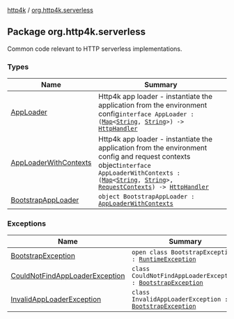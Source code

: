 [http4k](../index.md) / [org.http4k.serverless](./index.md)

## Package org.http4k.serverless

Common code relevant to HTTP serverless implementations.

### Types

| Name | Summary |
|---|---|
| [AppLoader](-app-loader.md) | Http4k app loader - instantiate the application from the environment config`interface AppLoader : (`[`Map`](https://kotlinlang.org/api/latest/jvm/stdlib/kotlin.collections/-map/index.html)`<`[`String`](https://kotlinlang.org/api/latest/jvm/stdlib/kotlin/-string/index.html)`, `[`String`](https://kotlinlang.org/api/latest/jvm/stdlib/kotlin/-string/index.html)`>) -> `[`HttpHandler`](../org.http4k.core/-http-handler.md) |
| [AppLoaderWithContexts](-app-loader-with-contexts.md) | Http4k app loader - instantiate the application from the environment config and request contexts object`interface AppLoaderWithContexts : (`[`Map`](https://kotlinlang.org/api/latest/jvm/stdlib/kotlin.collections/-map/index.html)`<`[`String`](https://kotlinlang.org/api/latest/jvm/stdlib/kotlin/-string/index.html)`, `[`String`](https://kotlinlang.org/api/latest/jvm/stdlib/kotlin/-string/index.html)`>, `[`RequestContexts`](../org.http4k.core/-request-contexts/index.md)`) -> `[`HttpHandler`](../org.http4k.core/-http-handler.md) |
| [BootstrapAppLoader](-bootstrap-app-loader/index.md) | `object BootstrapAppLoader : `[`AppLoaderWithContexts`](-app-loader-with-contexts.md) |

### Exceptions

| Name | Summary |
|---|---|
| [BootstrapException](-bootstrap-exception/index.md) | `open class BootstrapException : `[`RuntimeException`](https://kotlinlang.org/api/latest/jvm/stdlib/kotlin/-runtime-exception/index.html) |
| [CouldNotFindAppLoaderException](-could-not-find-app-loader-exception/index.md) | `class CouldNotFindAppLoaderException : `[`BootstrapException`](-bootstrap-exception/index.md) |
| [InvalidAppLoaderException](-invalid-app-loader-exception/index.md) | `class InvalidAppLoaderException : `[`BootstrapException`](-bootstrap-exception/index.md) |
